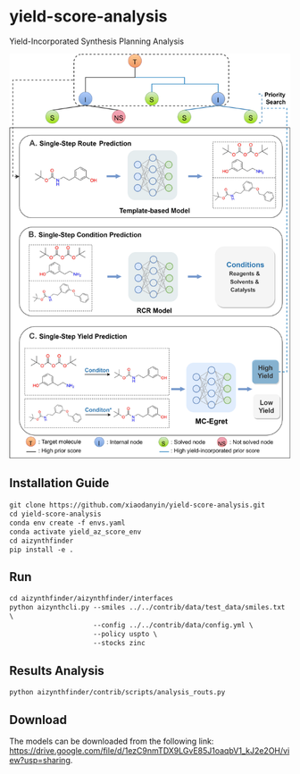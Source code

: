 # yield-score-analysis
Yield-Incorporated Synthesis Planning Analysis

![yield-score-analysis](./pipeline.png)

## Installation Guide
```
git clone https://github.com/xiaodanyin/yield-score-analysis.git
cd yield-score-analysis
conda env create -f envs.yaml
conda activate yield_az_score_env
cd aizynthfinder
pip install -e .
```
## Run
```
cd aizynthfinder/aizynthfinder/interfaces
python aizynthcli.py --smiles ../../contrib/data/test_data/smiles.txt \
                     --config ../../contrib/data/config.yml \
                     --policy uspto \
                     --stocks zinc
```
## Results Analysis
```
python aizynthfinder/contrib/scripts/analysis_routs.py
```
## Download
The models can be downloaded from the following link: https://drive.google.com/file/d/1ezC9nmTDX9LGvE85J1oaqbV1_kJ2e2OH/view?usp=sharing.